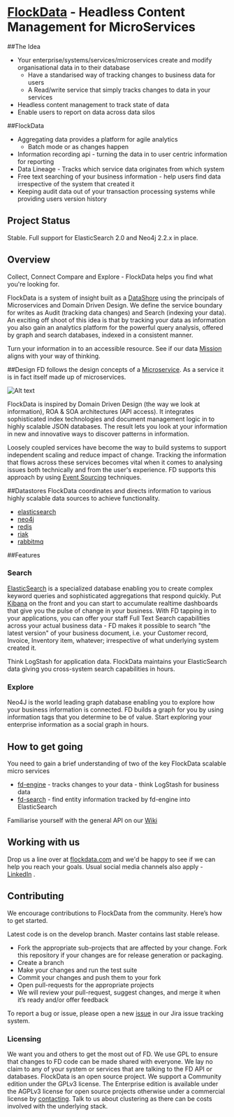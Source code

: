 [FlockData](http://FlockData.com) - Headless Content Management for MicroServices
===========

##The Idea
* Your enterprise/systems/services/microservices create and modify organisational data in to their database
  * Have a standarised way of tracking changes to business data for users
  * A Read/write service that simply tracks changes to data in your services
* Headless content management to track state of data 
* Enable users to report on data across data silos

##FlockData
* Aggregating data provides a platform for agile analytics
  * Batch mode or as changes happen
* Information recording api - turning the data in to user centric information for reporting
* Data Lineage - Tracks which service data originates from which system
* Free text searching of your business information - help users find data irrespective of the system that created it
* Keeping audit data out of your transaction processing systems while providing users version history

## Project Status
Stable. Full support for ElasticSearch 2.0 and Neo4j 2.2.x in place. 

## Overview
Collect, Connect Compare and Explore  - FlockData helps you find what you're looking for.

FlockData is a system of insight built as a [DataShore](http://martinfowler.com/bliki/DataLake.html) using the principals of Microservices and Domain Driven Design. We define the service boundary for writes as Audit (tracking data changes) and Search (indexing your data). An exciting off shoot of this idea is that by tracking your data as information you also gain an analytics platform for the powerful query analysis, offered by graph and search databases, indexed in a consistent manner.

Turn your information in to an accessible resource. See if our data [Mission](http://wiki.flockdata.com/pages/viewpage.action?pageId=13172853) aligns with your way of thinking.

##Design
FD follows the design concepts of a [Microservice](http://martinfowler.com/articles/microservices.html). As a service it is in fact itself made up of microservices.

![Alt text](https://bitbucket.org/monowai/flockdata.org/raw/77e20cdf6e83f28cd8db6ee4561a4b0659f06443/micro-service.png?at=develop)

FlockData is inspired by Domain Driven Design (the way we look at information), ROA & SOA architectures (API access). It integrates sophisticated index technologies and document management logic in to highly scalable JSON databases. The result lets you look at your information in new and innovative ways to discover patterns in information.

Loosely coupled services have become the way to build systems to support independent scaling and reduce impact of change. Tracking the information that flows across these services becomes vital when it comes to analysing issues both technically and from the user's experience. FD supports this approach by using [Event Sourcing](http://martinfowler.com/eaaDev/EventSourcing.html) techniques.

##Datastores
FlockData coordinates and directs information to various highly scalable data sources to achieve functionality. 
* [elasticsearch](https://github.com/elasticsearch/elasticsearch)
* [neo4j](https://github.com/neo4j/neo4j)
* [redis](https://github.com/antirez/redis)
* [riak](http://basho.com/riak/)
* [rabbitmq](https://github.com/rabbitmq/rabbitmq-server)

##Features
### Search

[ElasticSearch](htt://www.elastic.co) is a specialized database enabling you to create complex keyword queries and sophisticated aggregations that respond quickly.  Put [Kibana](http://www.elasticsearch.org/overview/kibana/) on the front and you can start to accumulate realtime dashboards that give you the pulse of change in your business. With FD tapping in to your applications, you can offer your staff Full Text Search capabilities across your actual business data - FD makes it possible to search "the latest version" of your business document, i.e. your Customer record, Invoice, Inventory item, whatever; irrespective of what underlying system created it. 

Think LogStash for application data. FlockData maintains your ElasticSearch data giving you cross-system search capabilities in hours.

### Explore
Neo4J is the world leading graph database enabling you to explore how your business information is connected. FD builds a graph for you by using information tags that you determine to be of value. Start exploring your enterprise information as a social graph in hours.

## How to get going
You need to gain a brief understanding of two of the key FlockData scalable micro services

* [fd-engine](fd-engine/README.md) - tracks changes to your data - think LogStash for business data
* [fd-search](fd-search/README.md) - find entity information tracked by fd-engine into ElasticSearch

Familiarise yourself with the general API on our [Wiki](http://wiki.flockdata.com/pages/viewpage.action?pageId=13172790)

## Working with us
Drop us a line over at [flockdata.com](http://flockdata.com/) and we'd be happy to see if we can help you reach your goals. Usual social media channels also apply - [LinkedIn](http://www.linkedin.com/company/3361595) .

## Contributing
We encourage contributions to FlockData from the community. Here’s how to get started.

Latest code is on the develop branch. Master contains last stable release.

* Fork the appropriate sub-projects that are affected by your change. Fork this repository if your changes are for release generation or packaging.
* Create a branch
* Make your changes and run the test suite
* Commit your changes and push them to your fork
* Open pull-requests for the appropriate projects
* We will review your pull-request, suggest changes, and merge it when it’s ready and/or offer feedback

To report a bug or issue, please open a new [issue](https://monowai.atlassian.net/) in our Jira issue tracking system.

### Licensing
We want you and others to get the most out of FD. We use GPL to ensure that changes to FD code can be made shared with everyone. We lay no claim to any of your system or services that are talking to the FD API or databases. 
FlockData is an open source project. We support a Community edition under the GPLv3 license. The Enterprise edition is available under the AGPLv3 license for open source projects otherwise under a commercial license by [contacting](http://flockdata.com/). Talk to us about clustering as there can be costs involved with the underlying stack.
